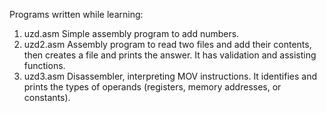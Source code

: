 Programs written while learning:
1. uzd.asm
   Simple assembly program to add numbers.
2. uzd2.asm
   Assembly program to read two files and add their contents, then creates a file and prints the answer. It has validation and assisting functions.
3. uzd3.asm
   Disassembler, interpreting MOV instructions. It identifies and prints the types of operands (registers, memory addresses, or constants).
   
